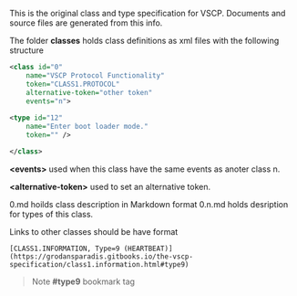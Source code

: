 
This is the original class and type specification for VSCP. Documents and source files are generated from this info.

The folder **classes** holds class definitions as xml files with the following structure

```xml
<class id="0" 
    name="VSCP Protocol Functionality" 
    token="CLASS1.PROTOCOL"
    alternative-token="other token" 
    events="n">
    
<type id="12"
    name="Enter boot loader mode." 
    token="" />

</class>
```

**\<events\>** used when this class have the same events as anoter class n.

**\<alternative-token\>** used to set an alternative token.

0.md hoilds class description in Markdown format
0.n.md holds desription for types of this class.

Links to other classes should be have format

    [CLASS1.INFORMATION, Type=9 (HEARTBEAT)](https://grodansparadis.gitbooks.io/the-vscp-specification/class1.information.html#type9)

>Note **#type9** bookmark tag

